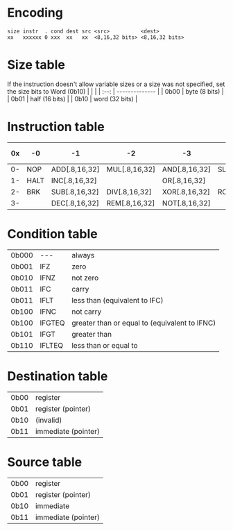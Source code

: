 # Encoding
```
size instr  . cond dest src <src>          <dest>
xx   xxxxxx 0 xxx  xx   xx  <8,16,32 bits> <8,16,32 bits>
```


# Size table
If the instruction doesn't allow variable sizes or a size was not specified, set the size bits to Word (0b10)
|      |                |
| :--: | -------------- |
| 0b00 | byte (8 bits)  |
| 0b01 | half (16 bits) |
| 0b10 | word (32 bits) |

# Instruction table
| 0x  | -0   | -1            | -2            | -3            | -4            | -5            | -6            | -7             | -8   | -9    | -A             | -B  | -C  | -D  | -E  | -F  |
| :-: | ---- | ------------- | ------------- | ------------- | ------------- | ------------- | ------------- | -------------- | ---- | ----- | -------------- | --- | --- | --- | --- | --- |
| 0-  | NOP  | ADD[.8,16,32] | MUL[.8,16,32] | AND[.8,16,32] | SLA[.8,16,32] | SRA[.8,16,32] | BSE[.8,16,32] | CMP[.8,16,32]  | JMP  | RJMP  | PUSH[.8,16,32] | IN  | ISE |     |     |     |
| 1-  | HALT | INC[.8,16,32] |               | OR[.8,16,32]  |               | SRL[.8,16,32] | BCL[.8,16,32] | MOV[.8,16,32]  | CALL | RCALL | POP[.8,16,32]  | OUT | ICL |     |     |     |
| 2-  | BRK  | SUB[.8,16,32] | DIV[.8,16,32] | XOR[.8,16,32] | ROL[.8,16,32] | ROR[.8,16,32] | BTS[.8,16,32] | MOVZ[.8,16,32] | LOOP | RLOOP | RET            |     |     |     |     |     |
| 3-  |      | DEC[.8,16,32] | REM[.8,16,32] | NOT[.8,16,32] |               |               |               |                |      | RTA   | RETI           |     |     |     |     |     |

# Condition table
|       |        |                                               |
| :---: | ------ | --------------------------------------------- |
| 0b000 | ---    | always                                        |
| 0b001 | IFZ    | zero                                          |
| 0b010 | IFNZ   | not zero                                      |
| 0b011 | IFC    | carry                                         |
| 0b011 | IFLT   | less than (equivalent to IFC)                 |
| 0b100 | IFNC   | not carry                                     |
| 0b100 | IFGTEQ | greater than or equal to (equivalent to IFNC) |
| 0b101 | IFGT   | greater than                                  |
| 0b110 | IFLTEQ | less than or equal to                         |

# Destination table
|      |                     |
| :--: | ------------------- |
| 0b00 | register            |
| 0b01 | register (pointer)  |
| 0b10 | (invalid)           |
| 0b11 | immediate (pointer) |

# Source table
|      |                     |
| :--: | ------------------- |
| 0b00 | register            |
| 0b01 | register (pointer)  |
| 0b10 | immediate           |
| 0b11 | immediate (pointer) |
